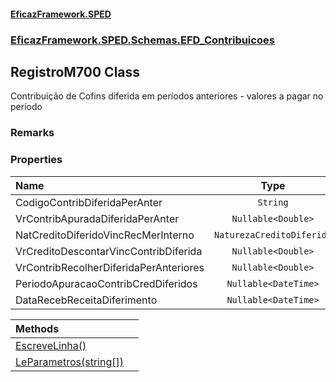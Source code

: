 #### [EficazFramework.SPED](EficazFrameworkSPED.md 'EficazFramework SPED')
### [EficazFramework.SPED.Schemas.EFD_Contribuicoes](EficazFramework.SPED.Schemas.EFD_Contribuicoes.md 'EficazFramework.SPED.Schemas.EFD_Contribuicoes')

## RegistroM700 Class

Contribuição de Cofins diferida em períodos anteriores - valores a pagar no período

### Remarks
### Properties

| Name | Type | |
| :--- | :---: | :--- |
| CodigoContribDiferidaPerAnter | `String` |  |
| VrContribApuradaDiferidaPerAnter | `Nullable<Double>` |  |
| NatCreditoDiferidoVincRecMerInterno | `NaturezaCreditoDiferido` |  |
| VrCreditoDescontarVincContribDiferida | `Nullable<Double>` |  |
| VrContribRecolherDiferidaPerAnteriores | `Nullable<Double>` |  |
| PeriodoApuracaoContribCredDiferidos | `Nullable<DateTime>` |  |
| DataRecebReceitaDiferimento | `Nullable<DateTime>` |  |

| Methods | |
| :--- | :--- |
| [EscreveLinha()](EficazFramework.SPED.Schemas.EFD_Contribuicoes/RegistroM700/EscreveLinha().md 'EficazFramework.SPED.Schemas.EFD_Contribuicoes.RegistroM700.EscreveLinha()') | |
| [LeParametros(string[])](EficazFramework.SPED.Schemas.EFD_Contribuicoes/RegistroM700/LeParametros(string[]).md 'EficazFramework.SPED.Schemas.EFD_Contribuicoes.RegistroM700.LeParametros(string[])') | |
